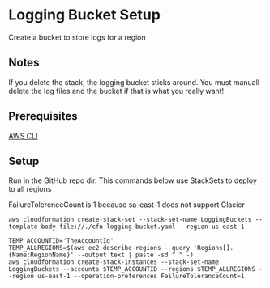 # Logging Bucket Setup
Create a bucket to store logs for a region

## Notes
If you delete the stack, the logging bucket sticks around. You must manuall delete the log files and the bucket if that is what you really want!

## Prerequisites
[AWS CLI](http://docs.aws.amazon.com/rekognition/latest/dg/setup-awscli.html)

## Setup
Run in the GitHub repo dir. This commands below use StackSets to deploy to all regions

FailureTolerenceCount is 1 because sa-east-1 does not support Glacier
```
aws cloudformation create-stack-set --stack-set-name LoggingBuckets --template-body file://./cfn-logging-bucket.yaml --region us-east-1

TEMP_ACCOUNTID='TheAccountId'
TEMP_ALLREGIONS=$(aws ec2 describe-regions --query 'Regions[].{Name:RegionName}' --output text | paste -sd " " -)
aws cloudformation create-stack-instances --stack-set-name LoggingBuckets --accounts $TEMP_ACCOUNTID --regions $TEMP_ALLREGIONS --region us-east-1 --operation-preferences FailureToleranceCount=1
